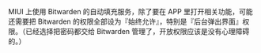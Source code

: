 MIUI 上使用 Bitwarden 的自动填充服务，除了要在 APP 里打开相关功能，可能还需要把 Bitwarden 的权限全部设为『始终允许』，特别是『后台弹出界面』权限。（已经选择把密码都交给 Bitwarden 管理了，开放权限应该是没有心理障碍的。）